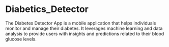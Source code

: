 # Diabetics_Detector
The Diabetes Detector App is a mobile application that helps individuals monitor and manage their diabetes. It leverages machine learning and data analysis to provide users with insights and predictions related to their blood glucose levels.
